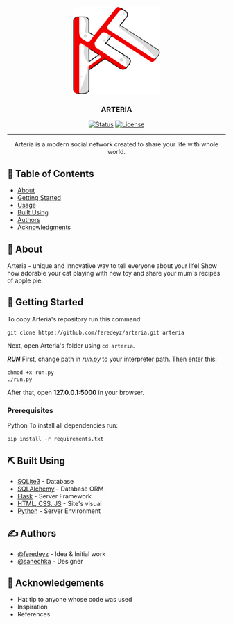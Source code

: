 <p align="center">
  <a href="" rel="noopener">
 <img width=200px height=200px src="app/static/styles/images/arteria-logo.png" alt="Project logo"></a>
</p>

<h3 align="center">ARTERIA</h3>

<div align="center">

[![Status](https://img.shields.io/badge/status-build-success.svg)]()
[![License](https://img.shields.io/badge/license-MIT-blue.svg)](/LICENSE)

</div>

---

<p align="center"> Arteria is a modern social network created to share your life with whole world.
    <br> 
</p>

## 📝 Table of Contents

- [About](#about)
- [Getting Started](#getting_started)
- [Usage](#usage)
- [Built Using](#built_using)
- [Authors](#authors)
- [Acknowledgments](#acknowledgement)

## 🧐 About <a name = "about"></a>

Arteria - unique and innovative way to tell everyone about your life! Show how adorable your cat playing with new toy and share your mum's recipes of apple pie.

## 🏁 Getting Started <a name = "getting_started"></a>

To copy Arteria's repository run this command:
```
git clone https://github.com/feredeyz/arteria.git arteria
```
Next, open Arteria's folder using `cd arteria`.

***RUN***
First, change path in *run.py* to your interpreter path. Then enter this:
```
chmod +x run.py
./run.py
```
After that, open **127.0.0.1:5000** in your browser.

### Prerequisites

Python
To install all dependencies run:
```
pip install -r requirements.txt
```

## ⛏️ Built Using <a name = "built_using"></a>

- [SQLite3](https://www.sqlite.org/) - Database
- [SQLAlchemy](https://www.sqlalchemy.org/) - Database ORM
- [Flask](https://flask.palletsprojects.com/en/stable/) - Server Framework
- [HTML, CSS, JS](https://en.wikipedia.org/wiki/HTML) - Site's visual
- [Python](https://www.python.org/) - Server Environment

## ✍️ Authors <a name = "authors"></a>

- [@feredeyz](https://github.com/feredeyz) - Idea & Initial work
- [@sanechka](https://github.com/Shukuch1) - Designer

## 🎉 Acknowledgements <a name = "acknowledgement"></a>

- Hat tip to anyone whose code was used
- Inspiration
- References
